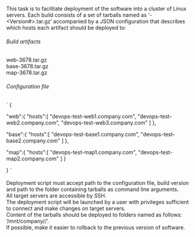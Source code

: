 This task is to facilitate deployment of the software into a cluster of Linux
servers. Each build consists of a set of tarballs named as ‘<artifact>-<Version#>.tar.gz’
accompanied by a JSON configuration that describes which hosts each artifact should be 
deployed to: <br />

###### Build	artifacts
web-3678.tar.gz <br />
base-3678.tar.gz <br />
map-3678.tar.gz <br />

###### Configuration	file
`
{

"web":{
"hosts":[
"devops-test-web1.company.com",
"devops-test-web2.company.com",
"devops-test-web3.company.com"
]
},

"base":{
"hosts":[
"devops-test-base1.company.com",
"devops-test-base2.company.com"
]
},

"map":{
"hosts":[
"devops-test-map1.company.com",
"devops-test-map2.company.com"
]
}

}
`
 <br /> <br />
Deployment script must accept path to the configuration file, build version and path to 
the folder containing tarballs as command line arguments.  <br />
All target servers are accessible by SSH.  <br />
The deployment script will be launched by a user with privileges sufficient to connect and make changes on target servers.  <br />
Content of the tarballs should be deployed to folders named as follows: ‘/mnt/company/<artifact>/’.  <br />
If possible, make it easier to rollback to the previous version of software. <br />
